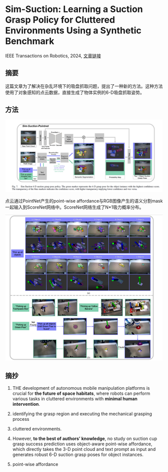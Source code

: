 # Sim-Suction: Learning a Suction Grasp Policy for  Cluttered Environments Using a  Synthetic Benchmark

IEEE Transactions on Robotics, 2024, [文章链接](paper.pdf)

## 摘要

这篇文章为了解决在杂乱环境下的吸盘抓取问题，提出了一种新的方法。这种方法使用了对象感知的点云数据，直接生成了物体实例的6-D吸盘抓取姿势。

## 方法
![img_2.png](img_2.png)

点云通过PointNet产生的point-wise affordance与RGB图像产生的语义分割mask一起输入到ScoreNet网络中。ScoreNet网络生成了N*1吸力概率分布。

![img.png](img.png)
## 摘抄

1. THE development of autonomous mobile manipulation platforms is crucial for **the future of space habitats**, where
   robots
   can perform various tasks in cluttered environments with **minimal human intervention**.

2. identifying the grasp region and executing the mechanical grasping process
3. cluttered environments.
4. However, **to the best of authors’ knowledge**, no study on suction cup grasp success prediction uses object-aware
   point-wise affordance, which directly takes the 3-D point cloud and text prompt as input and generates robust 6-D
   suction grasp poses for object instances.
5. point-wise affordance